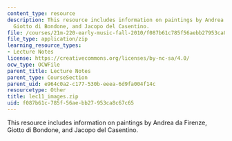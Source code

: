 ```yaml
---
content_type: resource
description: This resource includes information on paintings by Andrea da Firenze,
  Giotto di Bondone, and Jacopo del Casentino.
file: /courses/21m-220-early-music-fall-2010/f087b61c785f56aebb27953ca8c67c65_lec11_images.zip
file_type: application/zip
learning_resource_types:
- Lecture Notes
license: https://creativecommons.org/licenses/by-nc-sa/4.0/
ocw_type: OCWFile
parent_title: Lecture Notes
parent_type: CourseSection
parent_uid: e964c0a2-c177-530b-eeea-6d9fa004f14c
resourcetype: Other
title: lec11_images.zip
uid: f087b61c-785f-56ae-bb27-953ca8c67c65
---
```

This resource includes information on paintings by Andrea da Firenze, Giotto di Bondone, and Jacopo del Casentino.